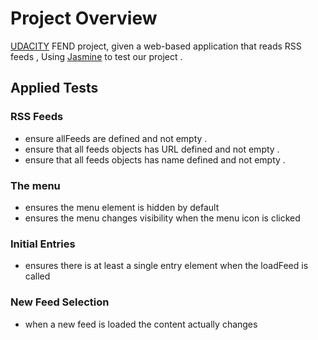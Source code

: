 
# Project Overview

[UDACITY](http://udacity.com) FEND project, given a web-based application that reads RSS feeds , Using [Jasmine](http://jasmine.github.io/) to test our project .

## Applied Tests
### RSS Feeds
- ensure allFeeds are defined and not empty .
- ensure that all feeds objects has URL defined and not empty .
- ensure that all feeds objects has name defined and not empty .

### The menu
- ensures the menu element is hidden by default
- ensures the menu changes visibility when the menu icon is clicked

### Initial Entries
- ensures there is at least a single entry element when the loadFeed is called

### New Feed Selection
- when a new feed is loaded the content actually changes
